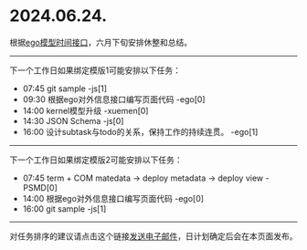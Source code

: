 # 2024.06.24.

根据[ego模型时间接口](https://gitee.com/hyg/blog/blob/master/timeflow.md)，六月下旬安排休整和总结。

---
下一个工作日如果绑定模版1可能安排以下任务：

- 07:45	git sample -js[1]
- 09:30	根据ego对外信息接口编写页面代码 -ego[0]
- 14:00	kernel模型升级 -xuemen[0]
- 14:30	JSON Schema -js[0]
- 16:00	设计subtask与todo的关系，保持工作的持续连贯。 -ego[1]

---
下一个工作日如果绑定模版2可能安排以下任务：

- 07:45	term + COM matedata -> deploy metadata -> deploy view -PSMD[0]
- 14:00	根据ego对外信息接口编写页面代码 -ego[0]
- 16:00	git sample -js[1]

---
对任务排序的建议请点击这个链接<a href="mailto:huangyg@mars22.com?subject=关于2024.06.21.任务排序的建议&body=date: 20240621%0D%0Afile: ../../blog/release/time/d.20240621.md%0D%0A---请勿修改邮件主题及以上内容---%0D%0A">发送电子邮件</a>，日计划确定后会在本页面发布。